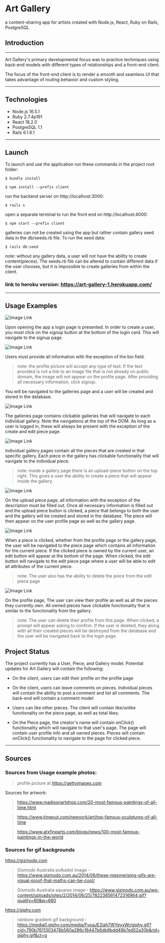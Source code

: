 # Art Gallery
a content-sharing app for artists created with Node.js, React, Ruby on Rails, PostgreSQL

## Introduction
---

Art Gallery's primary developmental focus was to practice techniques using back-end models with different types of relationships and a front-end client. 
 
The focus of the front-end client is to render a smooth and seamless UI that 
takes advantage of routing behavior and custom styling.

---
## Technologies

* Node.js 16.5.1
* Ruby 2.7.4p191
* React 18.2.0
* PostgreSQL 1.1
* Rails 6.1.6.1
---
## Launch
To launch and use the application run these commands in the project root folder:

```
$ bundle install

$ npm install --prefix client
```

run the backend server on  http://localhost:3000:
```
$ rails s
```
open a separate terminal to run the front end on http://localhost:4000:
```
$ npm start --prefix client
```
galleries can not be created using the app but rather contain gallery seed data in the db/seeds.rb file. To run the seed data:
```
$ rails db:seed
```
*note*: without any gallery data, a user will not have the ability to create content(pieces). The seeds.rb file can be altered to contain different data if the user chooses, but it is impossible to create galleries from within the client.


### link to heroku version: https://art-gallery-1.herokuapp.com/
---
## Usage Examples

![Image Link](https://github.com/Huntysaurus/art-gallery/blob/main/images/login.png)

Upon opening the app a login page is presented. In order to create a user, you must click on the signup button at the bottom of the login card. This will navigate to the signup page.

![Image Link](https://github.com/Huntysaurus/art-gallery/blob/main/images/Screenshot%202022-08-26%20193158.png)

Users must provide all information with the exception of the bio field.

>note: the profile picture will accept any type of text. If the text provided is not a link to an image file that is not already on public domain, the image will not appear on the profile page. After providing all necessary information, click signup.

You will be navigated to the galleries page and a user will be created and stored in the database.

![Image Link](https://github.com/Huntysaurus/art-gallery/blob/main/images/Screenshot%202022-08-26%20193724.png)

The galleries page contains clickable galleries that will navigate to each individual gallery. Note the navigations at the top of the DOM. As long as a user is logged in, these will always be present with the exception of the create and edit piece page.

![Image Link](https://github.com/Huntysaurus/art-gallery/blob/main/images/Screenshot%202022-08-26%20193903.png)

Individual gallery pages contain all the pieces that are created in that specific gallery. Each piece in the gallery has clickable functionality that will navigate to the individual piece.

>note: inside a gallery page there is an upload-piece button on the top right. This gives a user the ability to create a piece that will appear inside the gallery.

![Image Link](https://github.com/Huntysaurus/art-gallery/blob/main/images/Screenshot%202022-08-26%20194059.png)

On the upload piece page, all information with the exception of the description must be filled out. Once all necessary information is filled out and the upload piece button is clicked, a piece that belongs to both the user and the gallery will be created and stored in the database. The piece will then appear on the user profile page as well as the gallery page.

![Image Link](https://github.com/Huntysaurus/art-gallery/blob/main/images/Screenshot%202022-08-26%20193938.png)

When a piece is clicked, whether from the profile page or the gallery page, the user will be navigated to the piece page which contains all information for the current piece. If the clicked piece is owned by the current user, an edit button will appear at the bottom of the page. When clicked, the edit button will navigate to the edit piece page where a user will be able to edit all attributes of the current piece.

>note: The user also has the ability to delete the piece from the edit piece page

![Image Link](https://github.com/Huntysaurus/art-gallery/blob/main/images/Screenshot%202022-08-26%20193821.png)

On the profile page, The user can view their profile as well as all the pieces they currently own. All owned pieces have clickable functionality that is similar to the functionality from the gallery.

>note: The user can delete their profile from this page. When clicked, a prompt will appear asking to confirm. If the user is deleted, they along with all their created pieces will be destroyed from the database and the user will be navigated back to the login page.

## Project Status

The project currently has a User, Piece, and Gallery model. Potential updates for Art Gallery will contain the following:

* On the client, users can edit their profile on the profile page

* On the client, users can leave comments on pieces. Individual pieces will contain the ability to post a comment and list all comments. The back-end will contain a comment model

* Users can like other pieces. The client will contain like/unlike functionality on the piece page, as well as total likes.

* On the Piece page, the creator's name will contain onClick() functionality which will navigate to that user's page. The page will contain user profile info and all owned pieces. Pieces will contain onClick() functionality to navigate to the page for clicked piece.
---

## Sources

### Sources from Usage example photos:

>profile picture at https://gettyimages.com

Sources for artwork:

>https://www.madisonartshop.com/20-most-famous-paintings-of-all-time.html

>https://www.timeout.com/newyork/art/top-famous-sculptures-of-all-time

>https://www.atxfinearts.com/blogs/news/100-most-famous-paintings-in-the-world

### Sources for gif backgrounds

https://gizmodo.com

>Gismodo Australia polkadot image - https://www.gizmodo.com.au/2014/06/these-mesmerising-gifs-are-visual-proof-that-maths-can-be-cool/

>Gismodo Australia squares image - https://www.gizmodo.com.au/wp-content/uploads/sites/2/2014/06/25/782238561472316964.gif?quality=80&w=660


https://giphy.com

>rainbow gradient gif background - https://media0.giphy.com/media/FyoaJE2iah7WYeyxWr/giphy.gif?cid=790b7611303478b560a286c18447b6db6bdd49b7ed52a30b&rid=giphy.gif&ct=g